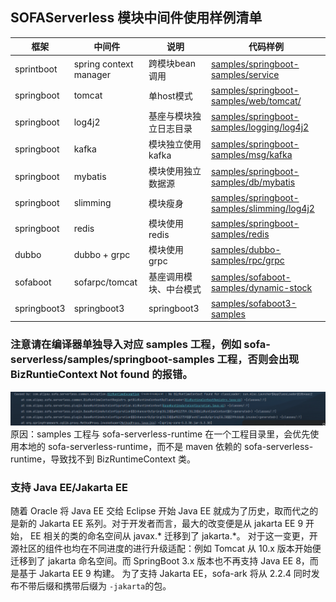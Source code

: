 ## SOFAServerless 模块中间件使用样例清单

| 框架         | 中间件                    | 说明           | 代码样例                                                                                                                                            |
|------------|------------------------|--------------|-------------------------------------------------------------------------------------------------------------------------------------------------|
| sprintboot | spring context manager | 跨模块bean调用    | [samples/springboot-samples/service](https://github.com/sofastack/sofa-serverless/tree/master/samples/springboot-samples/service)               |  
| springboot | tomcat                 | 单host模式      | [samples/springboot-samples/web/tomcat/](https://github.com/sofastack-guides/springboot-samples/tree/master/samples/web/tomcat)                 | 
| springboot | log4j2                 | 基座与模块独立日志目录  | [samples/springboot-samples/logging/log4j2](https://github.com/sofastack/sofa-serverless/tree/master/samples/springboot-samples/logging/log4j2) |
| springboot | kafka                  | 模块独立使用 kafka | [samples/springboot-samples/msg/kafka](https://github.com/sofastack/sofa-serverless/tree/master/samples/springboot-samples/msg/kafka/)          |
| springboot | mybatis                | 模块使用独立数据源    | [samples/springboot-samples/db/mybatis](https://github.com/sofastack/sofa-serverless/tree/master/samples/springboot-samples/db/mybatis)                    |
| springboot | slimming               | 模块瘦身         | [samples/springboot-samples/slimming/log4j2](https://github.com/sofastack/sofa-serverless/tree/master/samples/springboot-samples/slimming/log4j2)               |
| springboot | redis                  | 模块使用 redis   | [samples/springboot-samples/redis](https://github.com/sofastack/sofa-serverless/tree/master/samples/springboot-samples/redis)               |
| dubbo      | dubbo + grpc           | 模块使用 grpc    | [samples/dubbo-samples/rpc/grpc](https://github.com/sofastack/sofa-serverless/tree/master/samples/dubbo-samples/rpc/grpc)             |
| sofaboot   | sofarpc/tomcat         | 基座调用模块、中台模式  | [samples/sofaboot-samples/dynamic-stock](https://github.com/sofastack/sofa-serverless/tree/master/samples/sofaboot-samples/dynamic-stock)       | 
| springboot3   | springboot3         | springboot3  | [samples/sofaboot3-samples](https://github.com/sofastack/sofa-serverless/tree/master/samples/sofaboot3-samples)       |       |
### 注意请在编译器单独导入对应 samples 工程，例如 sofa-serverless/samples/springboot-samples 工程，否则会出现 BizRuntieContext Not found 的报错。
![biz runtime context not found](bizruntimecontext_not_found.png)
原因：samples 工程与 sofa-serverless-runtime 在一个工程目录里，会优先使用本地的 sofa-serverless-runtime，而不是 maven 依赖的 sofa-serverless-runtime，导致找不到 BizRuntimeContext 类。

### 支持 Java EE/Jakarta EE

随着 Oracle 将 Java EE 交给 Eclipse 开始 Java EE 就成为了历史，取而代之的是新的 Jakarta EE 系列。对于开发者而言，最大的改变便是从 jakarta EE 9 开始， EE 相关的类的命名空间从 javax.* 迁移到了 jakarta.*。
对于这一变更，开源社区的组件也均在不同进度的进行升级适配：例如 Tomcat 从 10.x 版本开始便迁移到了 jakarta 命名空间。而 SpringBoot 3.x 版本也不再支持 Java EE 8，而是基于 Jakarta EE 9 构建。 为了支持 Jakarta EE，sofa-ark 将从 2.2.4 同时发布不带后缀和携带后缀为 `-jakarta`的包。